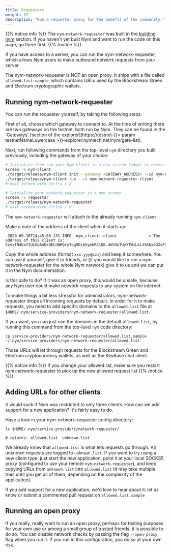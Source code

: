 ```yaml
---
title: Requesters
weight: 37
description: "Run a requester proxy for the benefit of the community."
---
```


{{% notice info %}}
The `nym-network-requester` was built in the [building nym](/docs/run-nym-nodes/build-nym/) section. If you haven't yet built Nym and want to run the code on this page, go there first.
{{% /notice %}}

If you have access to a server, you can run the nym-network-requester, which allows Nym users to make outbound network requests from your server.

The nym-network-requester is NOT an open proxy. It ships with a file called `allowed.list.sample`, which contains URLs used by the Blockstream Green and Electrum cryptographic wallets.

## Running nym-network-requester

You can run the requester yourself, by taking the following steps.

First of all, choose which gateway to connect to. At the time of writing there are two gateways on the testnet, both run by Nym. They can be found in the 'Gateways' [section of the explorer](https://testnet-{{< param testnetNameLowercase >}}-explorer.nymtech.net/nym/gate-list).

Next, run following commands from the top-level `nym` directory you built previously, including the gateway of your choice:

```sh
# Initialize then run your Nym client in a new screen (adapt as necessary for `tmux` or `nohup`)
screen -S nym-client
./target/release/nym-client init --gateway <GATEWAY_ADDRESS> --id nym-network-requester-client
./target/release/nym-client run --id nym-network-requester-client
# exit screen with Ctrl+a / d

# Initialize your network-requester in a new screen
screen -S requester
./target/release/nym-network-requester
# exit screen with Ctrl+a / d
```

The `nym-network-requester` will attach to the already running `nym-client`.

Make a note of the address of the client when it starts up:

```
 2020-09-10T14:45:50.131 INFO  nym_client::client              > The address of this client is: EzvzfN4baf3ULUbAmExQELUWMQry7qqVDibSyekR31KE.4khUuTUyYTWiLki3SKbxeG2sP3mwgn9ykBhvtyaLfMdN@DiYR9o8KgeQ81woKPYVAu4LNaAEg8SWkiufDCahNnPov
```

Copy the whole address (format `xxx.yyy@zzz`) and keep it somewhere. You can use it yourself, give it to friends, or (if you would like to run a nym-network-requester for the whole Nym network) give it to us and we can put it in the Nym documentation.

Is this safe to do? If it was an open proxy, this would be unsafe, because any Nym user could make network requests to any system on the internet.

To make things a bit less stressful for administrators, nym-network-requester drops all incoming requests by default. In order for it to make requests, you need to add specific domains to the `allowed.list` file at `$HOME/.nym/service-providers/nym-network-requester/allowed.list`.

If you want, you can just use the domains in the default `allowed.list`, by running this command from the top-level `nym` code directory:

`cp service-providers/nym-network-requester/allowed.list.sample ~/.nym/service-providers/nym-network-requester/allowed.list`

Those URLs will let through requests for the Blockstream Green and Electrum cryptocurrency wallets, as well as the KeyBase chat client.

{{% notice info %}}
If you change your allowed.list, make sure you restart nym-network-requester to pick up the new allowed request list
{{% /notice %}}

## Adding URLs for other clients

It would suck if Nym was restricted to only three clients. How can we add support for a new application? It's fairly easy to do.

Have a look in your nym-network-requester config directory:

```
ls $HOME/.nym/service-providers/network-requester/

# returns: allowed.list  unknown.list
```

We already know that `allowed.list` is what lets requests go through. All unknown requests are logged to `unknown.list`. If you want to try using a new client type, just start the new application, point it at your local SOCKS5 proxy (configured to use your remote `nym-network-requester`), and keep copying URLs from `unknown.list` into `allowed.list` (it may take multiple tries until you get all of them, depending on the complexity of the application).

If you add support for a new application, we'd love to hear about it: let us know or submit a commented pull request on `allowed.list.sample`

## Running an open proxy

If you really, really want to run an open proxy, perhaps for testing purposes for your own use or among a small group of trusted friends, it is possible to do so. You can disable network checks by passing the flag `--open-proxy` flag when you run it. If you run in this configuration, you do so at your own risk.
